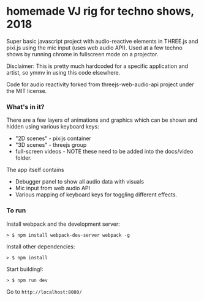 # homemade VJ rig for techno shows, 2018
Super basic javascript project with audio-reactive elements in THREE.js and pixi.js using the mic input (uses web audio API). Used at a few techno shows by running chrome in fullscreen mode on a projector.

Disclaimer: This is pretty much hardcoded for a specific application and artist, so ymmv in using this code elsewhere.

Code for audio reactivity forked from threejs-web-audio-api project under the MIT license.

### What's in it?

There are a few layers of animations and graphics which can be shown and hidden using various keyboard keys:

- "2D scenes" - pixijs container
- "3D scenes" - threejs group
- full-screen videos - NOTE these need to be added into the docs/video folder.

The app itself contains

- Debugger panel to show all audio data with visuals
- Mic input from web audio API
- Various mapping of keyboard keys for toggling different effects.

### To run

Install webpack and the development server:

```
> $ npm install webpack-dev-server webpack -g
```
Install other dependencies:

```
> $ npm install
```

Start building!: 

```
> $ npm run dev
```

Go to `http://localhost:8080/`
